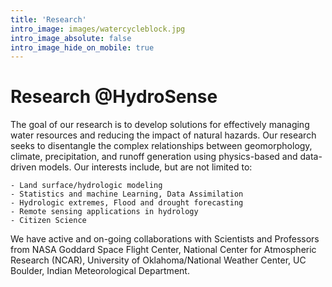 ```yaml
---
title: 'Research'
intro_image: images/watercycleblock.jpg
intro_image_absolute: false
intro_image_hide_on_mobile: true
---
```

# Research @HydroSense

The goal of our research is to develop solutions for effectively managing water resources and reducing the impact of natural hazards. Our research seeks to disentangle the complex relationships between geomorphology, climate, precipitation, and runoff generation using physics-based and data-driven models. Our interests include, but are not limited to:

	- Land surface/hydrologic modeling
	- Statistics and machine Learning, Data Assimilation
	- Hydrologic extremes, Flood and drought forecasting
	- Remote sensing applications in hydrology
	- Citizen Science


We have active and on-going collaborations with Scientists and Professors from NASA Goddard Space Flight Center, National Center for Atmospheric Research (NCAR), University of Oklahoma/National Weather Center, UC Boulder, Indian Meteorological Department.

